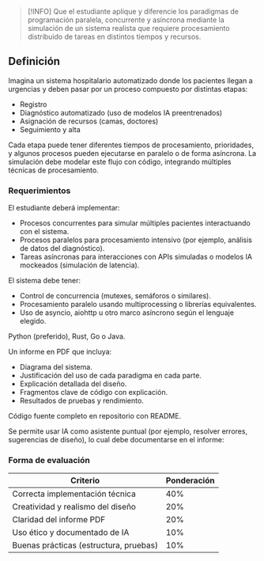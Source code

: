 >[!INFO]
>Que el estudiante aplique y diferencie los paradigmas de programación paralela, concurrente y asíncrona mediante la simulación de un sistema realista que requiere procesamiento distribuido de tareas en distintos tiempos y recursos.

## Definición

Imagina un sistema hospitalario automatizado donde los pacientes llegan a urgencias y deben pasar por un proceso compuesto por distintas etapas:
- Registro
- Diagnóstico automatizado (uso de modelos IA preentrenados)
- Asignación de recursos (camas, doctores)
- Seguimiento y alta

Cada etapa puede tener diferentes tiempos de procesamiento, prioridades, y algunos procesos pueden ejecutarse en paralelo o de forma asíncrona. La simulación debe modelar este flujo con código, integrando múltiples técnicas de procesamiento.

### Requerimientos

El estudiante deberá implementar:

- Procesos concurrentes para simular múltiples pacientes interactuando con el sistema.
- Procesos paralelos para procesamiento intensivo (por ejemplo, análisis de datos del diagnóstico).
- Tareas asíncronas para interacciones con APIs simuladas o modelos IA mockeados (simulación de latencia).

El sistema debe tener:
- Control de concurrencia (mutexes, semáforos o similares).
- Procesamiento paralelo usando multiprocessing o librerías equivalentes.
- Uso de asyncio, aiohttp u otro marco asíncrono según el lenguaje elegido.

Python (preferido), Rust, Go o Java.

Un informe en PDF que incluya:
- Diagrama del sistema.
- Justificación del uso de cada paradigma en cada parte.
- Explicación detallada del diseño.
- Fragmentos clave de código con explicación.
- Resultados de pruebas y rendimiento.

Código fuente completo en repositorio con README.

Se permite usar IA como asistente puntual (por ejemplo, resolver errores, sugerencias de diseño), lo cual debe documentarse en el informe:

### Forma de evaluación

| Criterio | Ponderación |
| -------- | ----------- |
| Correcta implementación técnica | 40% |
| Creatividad y realismo del diseño | 20% |
| Claridad del informe PDF | 20% |
| Uso ético y documentado de IA | 10% |
| Buenas prácticas (estructura, pruebas) | 10% |